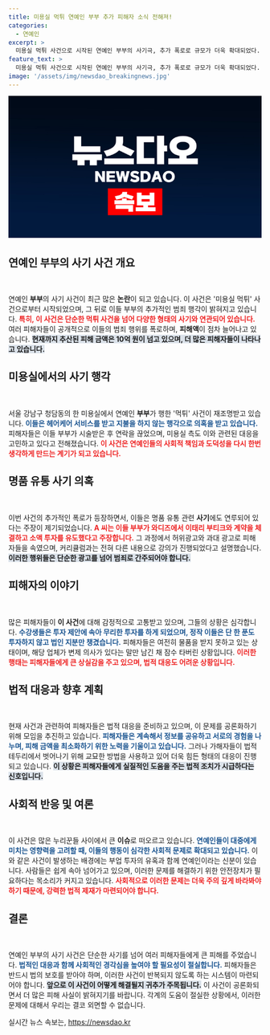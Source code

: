 ```yaml
---
title: 미용실 먹튀 연예인 부부 추가 피해자 소식 전해져!
categories:
  - 연예인
excerpt: >
  미용실 먹튀 사건으로 시작된 연예인 부부의 사기극, 추가 폭로로 규모가 더욱 확대되었다. 명품 강의와 편집샵 사기까지 연루된 이들이 피해자들에게 10억 원 넘는 손실을 안겼다고 주장. 피해자들의 분노는 사그라들 기미를 보이지 않고 있다.
feature_text: >
  미용실 먹튀 사건으로 시작된 연예인 부부의 사기극, 추가 폭로로 규모가 더욱 확대되었다. 명품 강의와 편집샵 사기까지 연루된 이들이 피해자들에게 10억 원 넘는 손실을 안겼다고 주장. 피해자들의 분노는 사그라들 기미를 보이지 않고 있다.
image: '/assets/img/newsdao_breakingnews.jpg'
---
```


<p><img src="/assets/img/newsdao_breakingnews.jpg" alt="implanttips 속보" /></p>

<h2 data-ke-size="size26">연예인 부부의 사기 사건 개요</h2>

<p data-ke-size="size16">&nbsp;</p>

<p>연예인 <strong>부부</strong>의 사기 사건이 최근 많은 <strong>논란</strong>이 되고 있습니다. 이 사건은 '미용실 먹튀' 사건으로부터 시작되었으며, 그 뒤로 이들 부부의 추가적인 범죄 행각이 밝혀지고 있습니다. <b><span style="color: #ee2323;">특히, 이 사건은 단순한 먹튀 사건을 넘어 다양한 형태의 사기와 연관되어 있습니다.</span></b> 여러 피해자들이 공개적으로 이들의 범죄 행위를 폭로하며, <strong>피해액</strong>이 점차 늘어나고 있습니다. <b><span style="background-color: #21538527;">현재까지 추산된 피해 금액은 10억 원이 넘고 있으며, 더 많은 피해자들이 나타나고 있습니다.</span></b></p>

<h2 data-ke-size="size26">미용실에서의 사기 행각</h2>

<p data-ke-size="size16">&nbsp;</p>

<p>서울 강남구 청담동의 한 미용실에서 연예인 <strong>부부</strong>가 행한 '먹튀' 사건이 재조명받고 있습니다. <b><span style="color: #1a5490;">이들은 헤어케어 서비스를 받고 지불을 하지 않는 행각으로 의혹을 받고 있습니다.</span></b> 피해자들은 이들 부부가 시술받은 후 연락을 끊었으며, 미용실 측도 이와 관련된 대응을 고민하고 있다고 전해졌습니다. <b><span style="color: #ee2323;">이 사건은 연예인들의 사회적 책임과 도덕성을 다시 한번 생각하게 만드는 계기가 되고 있습니다.</span></b></p>

<h2 data-ke-size="size26">명품 유통 사기 의혹</h2>

<p data-ke-size="size16">&nbsp;</p>

<p>이번 사건의 추가적인 폭로가 등장하면서, 이들은 명품 유통 관련 <strong>사기</strong>에도 연루되어 있다는 주장이 제기되었습니다. <b><span style="color: #ee2323;">A 씨는 이들 부부가 와디즈에서 이태리 부티크와 계약을 체결하고 소액 투자를 유도했다고 주장합니다.</span></b> 그 과정에서 허위광고와 과대 광고로 피해자들을 속였으며, 커리큘럼과는 전혀 다른 내용으로 강의가 진행되었다고 설명했습니다. <b><span style="background-color: #21538527;">이러한 행위들은 단순한 광고를 넘어 범죄로 간주되어야 합니다.</span></b></p>

<h2 data-ke-size="size26">피해자의 이야기</h2>

<p data-ke-size="size16">&nbsp;</p>

<p>많은 피해자들이 <strong>이 사건</strong>에 대해 감정적으로 고통받고 있으며, 그들의 상황은 심각합니다. <b><span style="color: #1a5490;">수강생들은 투자 제안에 속아 무리한 투자를 하게 되었으며, 정작 이들은 단 한 푼도 투자하지 않고 법인 지분만 챙겼습니다.</span></b> 피해자들은 여전히 물품을 받지 못하고 있는 상태이며, 해당 업체가 변제 의사가 있다는 말만 남긴 채 잠수 타버린 상황입니다. <b><span style="color: #ee2323;">이러한 행태는 피해자들에게 큰 상실감을 주고 있으며, 법적 대응도 어려운 상황입니다.</span></b></p>

<h2 data-ke-size="size26">법적 대응과 향후 계획</h2>

<p data-ke-size="size16">&nbsp;</p>

<p>현재 사건과 관련하여 피해자들은 법적 대응을 준비하고 있으며, 이 문제를 공론화하기 위해 모임을 추진하고 있습니다. <b><span style="color: #1a5490;">피해자들은 계속해서 정보를 공유하고 서로의 경험을 나누며, 피해 금액을 최소화하기 위한 노력을 기울이고 있습니다.</span></b> 그러나 가해자들이 법적 테두리에서 벗어나기 위해 교묘한 방법을 사용하고 있어 더욱 힘든 형태의 대응이 진행되고 있습니다. <b><span style="background-color: #21538527;">이 상황은 피해자들에게 실질적인 도움을 주는 법적 조치가 시급하다는 신호입니다.</span></b></p>

<h2 data-ke-size="size26">사회적 반응 및 여론</h2>

<p data-ke-size="size16">&nbsp;</p>

<p>이 사건은 많은 누리꾼들 사이에서 큰 <strong>이슈</strong>로 떠오르고 있습니다. <b><span style="color: #1a5490;">연예인들이 대중에게 미치는 영향력을 고려할 때, 이들의 행동이 심각한 사회적 문제로 확대되고 있습니다.</span></b> 이와 같은 사건이 발생하는 배경에는 부업 투자의 유혹과 함께 연예인이라는 신분이 있습니다. 사람들은 쉽게 속아 넘어가고 있으며, 이러한 문제를 해결하기 위한 안전장치가 필요하다는 목소리가 커지고 있습니다. <b><span style="color: #ee2323;">사회적으로 이러한 문제는 더욱 주의 깊게 바라봐야 하기 때문에, 강력한 법적 제재가 마련되어야 합니다.</span></b></p>

<h2 data-ke-size="size26">결론</h2>

<p data-ke-size="size16">&nbsp;</p>

<p>연예인 부부의 사기 사건은 단순한 사기를 넘어 여러 피해자들에게 큰 피해를 주었습니다. <b><span style="color: #1a5490;">법적인 대응과 함께 사회적인 경각심을 높여야 할 필요성이 절실합니다.</span></b> 피해자들은 반드시 법의 보호를 받아야 하며, 이러한 사건이 반복되지 않도록 하는 시스템이 마련되어야 합니다. <b><span style="background-color: #21538527;">앞으로 이 사건이 어떻게 해결될지 귀추가 주목됩니다.</span></b> 이 사건이 공론화되면서 더 많은 피해 사실이 밝혀지기를 바랍니다. 각계의 도움이 절실한 상황에서, 이러한 문제에 대해서 우리는 결코 외면할 수 없습니다.</p>
실시간 뉴스 속보는, <a href="https://newsdao.kr" rel="dofollow">https://newsdao.kr</a>


